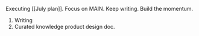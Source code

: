 Executing [[July plan]]. Focus on MAIN. Keep writing. Build the momentum.

1. Writing
2. Curated knowledge product design doc.


